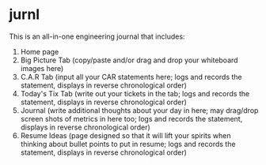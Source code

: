 # jurnl

This is an all-in-one engineering journal that includes:

1. Home page 
2. Big Picture Tab (copy/paste and/or drag and drop your whiteboard images here)
3. C.A.R Tab (input all your CAR statements here; logs and records the statement, displays in reverse chronological order)
4. Today's Tix Tab (write out your tickets in the tab; logs and records the statement, displays in reverse chronological order)
5. Journal (write additional thoughts about your day in here; may drag/drop screen shots of metrics in here too; logs and records the statement, displays in reverse chronological order)
6. Resume Ideas (page designed so that it will lift your spirits when thinking about bullet points to put in resume; logs and records the statement, displays in reverse chronological order)
